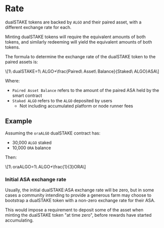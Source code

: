 # Rate

dualSTAKE tokens are backed by `ALGO` and their paired asset, with a different exchange rate for each.

Minting dualSTAKE tokens will require the equivalent amounts of both tokens, and similarly redeeming will yield the equivalent amounts of both tokens.

The formula to determine the exchange rate of the dualSTAKE token to the paired assets is:

\\[1\ dualSTAKE=1\ ALGO+\frac{Paired\ Asset\ Balance}{Staked\ ALGO}ASA\\]

Where:

- `Paired Asset Balance` refers to the amount of the paired ASA held by the smart contract
- `Staked ALGO` refers to the `ALGO` deposited by users
  - Not including accumulated platform or node runner fees

## Example

Assuming the `oraALGO` dualSTAKE contract has:

- 30,000 `ALGO` staked
- 10,000 `ORA` balance

Then:

\\[1\ oraALGO=1\ ALGO+\frac{1}{3}ORA\\]

### Initial ASA exchange rate

Usually, the initial dualSTAKE:ASA exchange rate will be zero, but in some cases a community intending to provide a generous farm may choose to bootstrap a dualSTAKE token with a non-zero exchange rate for their ASA.

This would impose a requirement to deposit some of the asset when minting the dualSTAKE token "at time zero", before rewards have started accumulating.
